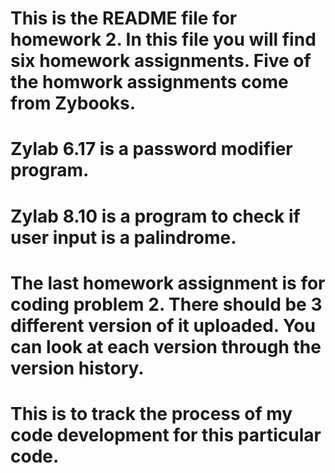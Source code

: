 # This is the README file for homework 2. In this file you will find six homework assignments. Five of the homwork assignments come from Zybooks.
# Zylab 6.17 is a password modifier program. 
# Zylab 8.10 is a program to check if user input is a palindrome.
# The last homework assignment is for coding problem 2. There should be 3 different version of it uploaded. You can look at each version through the version history.
# This is to track the process of my code development for this particular code.
